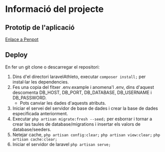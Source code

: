 # Informació del projecte

## Prototip de l'aplicació

[Enlace a Penpot](https://design.penpot.app/#/view/5e250d03-b345-8112-8005-26cfbb154088?page-id=5e250d03-b345-8112-8005-26cfbb154089&section=interactions&index=0&share-id=9cff1166-2265-80f2-8005-297ab42637ea)

## Deploy

En fer un git clone o descarregar el repositori:

1. Dins d'el directori laravelAthleto, executar `composer install;` per instal·lar les dependencies.
2. Fes una copia del fitxer .env.example i anomena'l .env, dins d'aquest descomenta DB_HOST, DB_PORT, DB_DATABASE, DB_USERNAME i DB_PASSWORD.
    * Pots canviar les dades d'aquests atributs.
3. Iniciar el servei del servidor de base de dades i crear la base de dades especificada anteriorment.
4. Executar `php artisan migrate:fresh --seed;` per esborrar i tornar a crear las taules de database/migrations i insertar els valors de database/seeders.
5. Netejar cache, `php artisan config:clear;` `php artisan view:clear;` `php artisan cache:clear;`
6. Iniciar el servidor de laravel `php artisan serve;`
